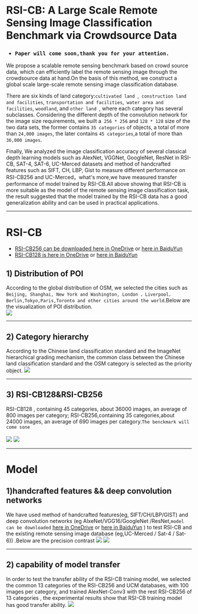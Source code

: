 # RSI-CB: A Large Scale Remote Sensing Image Classification Benchmark via Crowdsource Data
 
 * ### `Paper will come soon,thank you for your attention.`
 

 We propose a scalable remote sensing benchmark based on crowd source data, which can efficiently label the remote sensing image through the crowdsource data at hand.On the basis of this method, we construct a global scale large-scale remote sensing image classification database. 
 
There are six kinds of land category:`cultivated land `,` construction land and facilities`, `transportation and facilities`,` water area and facilities`, `woodland`, and `other land `, where each category has several subclasses. Considering the different depth of the convolution network for the image size requirements, we built a` 256 * 256` and `128 * 128` size of the two data sets, the former contains `35 categories` of objects, a total of more than `24,000 images`, the later contains `45 categories`,a total of more than `36,000 images`. 
 
Finally, We analyzed the image classification accuracy of several classical depth learning models such as AlexNet, VGGNet, GoogleNet, ResNet in RSI-CB, SAT-4, SAT-6, UC-Merced datasets and method of handcrafted features such as SIFT, CH, LBP, Gist to measure different performance on RSI-CB256 and UC-Merced，what's more,we have measured transfer performance of model trained by RSI-CB.All above showing that RSI-CB is more suitable as the model of the remote sensing image classification task, the result suggested that the model trained by the RSI-CB data has a good generalization ability and can be used in practical applications.

----
RSI-CB
====
* [RSI-CB256 can be downloaded here in OneDrive](https://1drv.ms/u/s!Am218i8VSQEBaTyXDc-zA56zPv4) or [here in BaiduYun](https://pan.baidu.com/s/1pLnZQ23)
* [RSI-CB128 is here in OneDrive](https://1drv.ms/u/s!Auv9HKTH1GC9jBbv-XzBFyMegqlL) or [here in BaiduYun](https://pan.baidu.com/s/1bpIQ0IN)
## 1) Distribution of POI

According to the global distribution of OSM, we selected the cities such as `Beijing, Shanghai, New York and Washington, London ，Liverpool，Berlin,Tokyo,Paris,Toronto and other cities around the world`.Below are the visualization of POI distribution.<br>
         ![](https://github.com/wzx918/test/blob/master/osm%E5%88%86%E5%B8%83%E5%9B%BE.png)

----
## 2) Category hierarchy

According to the Chinese land classification standard and the ImageNet hierarchical grading mechanism, the common class between the Chinese land classification standard and the OSM category is selected as the priority object.
  ![](https://github.com/wzx918/test/blob/master/%E5%88%86%E5%B1%82%E5%88%86%E7%BA%A7.png)

-----
## 3) RSI-CB128&RSI-CB256

RSI-CB128 , containing 45 categories, about 36000 images, an average of 800 images per category; RSI-CB256,containing 35 categories,about 24000 images, an average of 690 images per category.`The benckmark will come sone`<br>  
                 ![](https://github.com/wzx918/test/blob/master/%E6%95%B0%E9%87%8F%E5%88%86%E5%B8%83.png)
                                   ![](https://github.com/wzx918/test/blob/master/128%E6%A0%B7%E6%9C%AC%E5%9B%BE.png)
                 
-----
Model
====
## 1)handcrafted features && deep convolution networks
We have used method of handcrafted features(eg, SIFT/CH/LBP/GIST) and deep convolution networks (eg AlxeNet/VGG16/GoogleNet /ResNet,`model can be downloaded` [here in OneDrive](https://1drv.ms/f/s!Auv9HKTH1GC9a-SqCjiPVgGpI-0) or [here in BaiduYun](https://pan.baidu.com/s/1gfcePUV) ) to test RSI-CB and the existing remote sensing image database (eg,UC-Merced / Sat-4 / Sat-6)) .Below are the precision contrast 
                 ![](https://github.com/wzx918/test/blob/master/%E4%BC%A0%E7%BB%9F%E6%96%B9%E6%B3%95%E7%BB%93%E6%9E%9C.png)
                     ![](https://github.com/wzx918/test/blob/master/dl%E6%96%B9%E6%B3%95%E7%BB%93%E6%9E%9C.png)
                    
----
## 2) capability of model transfer
In order to test the transfer ability of the RSI-CB training model, we selected the common 13 categories of the RSI-CB256 and UCM databases, with 100 images per category, and trained AlexNet-Conv3 with the rest RSI-CB256 of 13 categories , the experimental results show that RSI-CB training model has good transfer ability.
                      ![](https://github.com/wzx918/test/blob/master/%E8%BF%81%E7%A7%BB%E8%83%BD%E5%8A%9B%E6%B5%8B%E8%AF%95.png)
